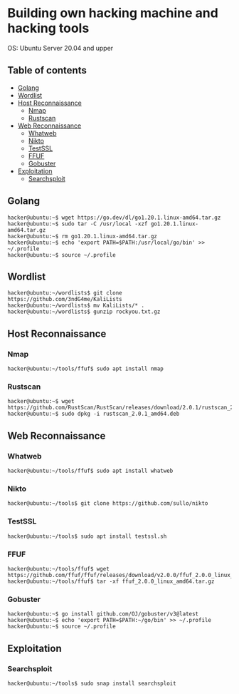 # Building own hacking machine and hacking tools

OS: Ubuntu Server 20.04 and upper

## Table of contents
- [Golang](#Golang)
- [Wordlist](#Wordlist)
- [Host Reconnaissance](#Host-Reconnaissance)
  - [Nmap](#Nmap)
  - [Rustscan](#Rustscan)
- [Web Reconnaissance](#Web-Reconnaissance)
  - [Whatweb](#Whatweb)
  - [Nikto](#Nikto)
  - [TestSSL](#WTestSSL)
  - [FFUF](#FFUF)
  - [Gobuster](#Gobuster)
- [Exploitation](#Exploitation)
  - [Searchsploit](#Searchsploit)

## Golang

```console
hacker@ubuntu:~$ wget https://go.dev/dl/go1.20.1.linux-amd64.tar.gz
hacker@ubuntu:~$ sudo tar -C /usr/local -xzf go1.20.1.linux-amd64.tar.gz
hacker@ubuntu:~$ rm go1.20.1.linux-amd64.tar.gz
hacker@ubuntu:~$ echo 'export PATH=$PATH:/usr/local/go/bin' >> ~/.profile
hacker@ubuntu:~$ source ~/.profile
```

## Wordlist

```console
hacker@ubuntu:~/wordlists$ git clone https://github.com/3ndG4me/KaliLists
hacker@ubuntu:~/wordlists$ mv KaliLists/* .
hacker@ubuntu:~/wordlists$ gunzip rockyou.txt.gz
```

## Host Reconnaissance

### Nmap
```console
hacker@ubuntu:~/tools/ffuf$ sudo apt install nmap
```

### Rustscan
```console
hacker@ubuntu:~$ wget https://github.com/RustScan/RustScan/releases/download/2.0.1/rustscan_2.0.1_amd64.deb
hacker@ubuntu:~$ sudo dpkg -i rustscan_2.0.1_amd64.deb
```

## Web Reconnaissance

### Whatweb

```console
hacker@ubuntu:~/tools/ffuf$ sudo apt install whatweb
```

### Nikto
```console
hacker@ubuntu:~/tools$ git clone https://github.com/sullo/nikto
```

### TestSSL
```console
hacker@ubuntu:~/tools$ sudo apt install testssl.sh
```

### FFUF
```console
hacker@ubuntu:~/tools/ffuf$ wget https://github.com/ffuf/ffuf/releases/download/v2.0.0/ffuf_2.0.0_linux_amd64.tar.gz
hacker@ubuntu:~/tools/ffuf$ tar -xf ffuf_2.0.0_linux_amd64.tar.gz
```

### Gobuster
```console
hacker@ubuntu:~$ go install github.com/OJ/gobuster/v3@latest
hacker@ubuntu:~$ echo 'export PATH=$PATH:~/go/bin' >> ~/.profile
hacker@ubuntu:~$ source ~/.profile
```

## Exploitation
### Searchsploit
```console
hacker@ubuntu:~/tools$ sudo snap install searchsploit
```
